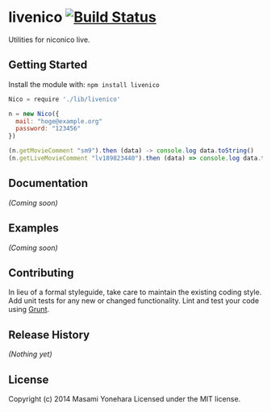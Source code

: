 # livenico [![Build Status](https://secure.travis-ci.org/hdemon/livenico.js.png?branch=master)](http://travis-ci.org/hdemon/livenico.js)

Utilities for niconico live.

## Getting Started
Install the module with: `npm install livenico`

```javascript
Nico = require './lib/livenico'

n = new Nico({
  mail: "hoge@example.org"
  password: "123456"
})

(n.getMovieComment "sm9").then (data) -> console.log data.toString()
(n.getLiveMovieComment "lv189823440").then (data) => console.log data.toString()
```

## Documentation
_(Coming soon)_

## Examples
_(Coming soon)_

## Contributing
In lieu of a formal styleguide, take care to maintain the existing coding style. Add unit tests for any new or changed functionality. Lint and test your code using [Grunt](http://gruntjs.com/).

## Release History
_(Nothing yet)_

## License
Copyright (c) 2014 Masami Yonehara
Licensed under the MIT license.
